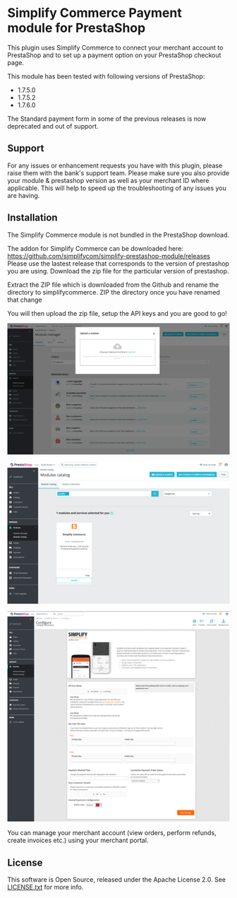 
# Simplify Commerce Payment module for PrestaShop

This plugin uses Simplify Commerce to connect your merchant account to PrestaShop and to set up a payment option on your PrestaShop checkout page.

This module has been tested with following versions of PrestaShop:

- 1.7.5.0
- 1.7.5.2
- 1.7.6.0

The Standard payment form in some of the previous releases is now deprecated and out of support.

## Support

For any issues or enhancement requests you have with this plugin, please raise them with the bank's support team. Please make sure you also provide your module & prestashop version as well as your merchant ID where applicable. This will help to speed up the troubleshooting of any issues you are having.

## Installation

The Simplify Commerce module is not bundled in the PrestaShop download.

The addon for Simplify Commerce can be downloaded here: https://github.com/simplifycom/simplify-prestashop-module/releases
Please use the lastest release that corresponds to the version of prestashop you are using. Download the zip file for the particular version of prestashop.

Extract the ZIP file which is downloaded from the Github and rename the directory to simplifycommerce. ZIP the directory once you have renamed that change

You will then upload the zip file, setup the API keys and you are good to go! 

![Upload Module](docs/upload_module.png "Upload Simplify Commerce module")

![Install Module](docs/install_module.png "Install Simplify Commerce module")

![Setup API Keys](docs/plugin_configuration.png "Plugin Configuration")

You can manage your merchant account (view orders, perform refunds, create invoices etc.) using your merchant portal.

## License
This software is Open Source, released under the Apache License 2.0. See [LICENSE.txt](LICENSE.txt) for more info.
